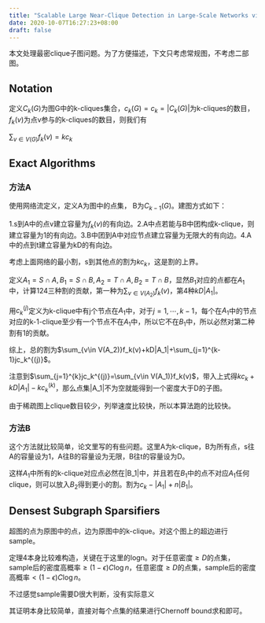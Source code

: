 ```yaml
---
title: "Scalable Large Near-Clique Detection in Large-Scale Networks via Sampling"
date: 2020-10-07T16:27:23+08:00
draft: false
---
```


本文处理最密clique子图问题。为了方便描述，下文只考虑常规图，不考虑二部图。

## Notation

定义$C_k(G)$为图G中的k-cliques集合，$c_k(G)=c_k=|C_k(G)|$为k-cliques的数目，$f_k(v)$为点v参与的k-cliques的数目，则我们有

$\sum_{v\in V(G)}f_k(v)=kc_k$

## Exact Algorithms

### 方法A

使用网络流定义，定义A为图中的点集， B为$C_{k-1}(G)$。建图方式如下：

1.s到A中的点v建立容量为$f_k(v)$的有向边。2.A中点若能与B中团构成k-clique，则建立容量为1的有向边。3.B中团到A中对应节点建立容量为无限大的有向边。4.A中的点到t建立容量为kD的有向边。

考虑上面网络的最小割，s到其他点的割为$kc_k$，这是割的上界。

定义$A_1=S\cap A,B_1=S\cap B,A_2=T\cap A,B_2=T\cap B$，显然$B_1$对应的点都在$A_1$中，计算124三种割的贡献，第一种为$\sum_{v\in V(A_2)}f_k(v)$，第4种$kD|A_1|$。

用$c_{k}^{(j)}$定义为k-clique中有j个节点在$A_1$中，对于$j=1,\cdots,k-1$，每个在$A_1$中的节点对应的k-1-clique至少有一个节点不在$A_1$中，所以它不在$B_1$中，所以必然对第二种割有1的贡献。

综上，总的割为$\sum_{v\in V(A_2)}f_k(v)+kD|A_1|+\sum_{j=1}^{k-1}jc_k^{(j)}$。

注意到$\sum_{j=1}^{k}jc_k^{(j)}=\sum_{v\in V(A_1)}f_k(v)$，带入上式得$kc_k+kD|A_1|-kc_k^{(k)}$，那么点集|A_1|不为空就能得到一个密度大于D的子图。

由于稀疏图上clique数目较少，列举速度比较快，所以本算法跑的比较快。

### 方法B

这个方法就比较简单，论文里写的有些问题。这里A为k-clique，B为所有点，s往A的容量设为1，A往B的容量设为无限，B往t的容量设为D。

这样$A_1$中所有的k-clique对应点必然在|B_1|中，并且若在$B_1$中的点不对应$A_1$任何clique，则可以放入$B_2$得到更小的割。割为$c_k-|A_1|+n|B_1|$。

## Densest Subgraph Sparsifiers

超图的点为原图中的点，边为原图中的k-clique。对这个图上的超边进行sample。

定理4本身比较难构造，关键在于这里的logn。对于任意密度$\ge D$的点集，sample后的密度高概率$\ge (1-\epsilon)C\log{n}$，任意密度$\ge D$的点集，sample后的密度高概率$< (1-\epsilon)C\log{n}$。

不过感觉sample需要D很大判断，没有实际意义

其证明本身比较简单，直接对每个点集的结果进行Chernoff bound求和即可。

